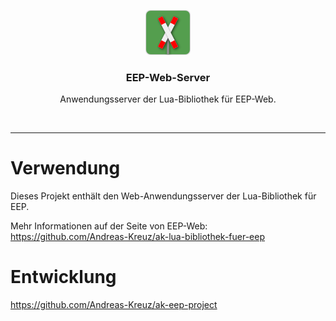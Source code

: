 <p align="center">
  <img src="assets/img/eep-web-logo-shadow-72.png" alt="" width=72 height=72>
  <h3 align="center">EEP-Web-Server</h3>
  <p align="center">
    Anwendungsserver der Lua-Bibliothek für EEP-Web.
  </p>
</p>
<br>
<hr>

# Verwendung

Dieses Projekt enthält den Web-Anwendungsserver der Lua-Bibliothek für EEP.

Mehr Informationen auf der Seite von EEP-Web:
https://github.com/Andreas-Kreuz/ak-lua-bibliothek-fuer-eep

# Entwicklung

https://github.com/Andreas-Kreuz/ak-eep-project
